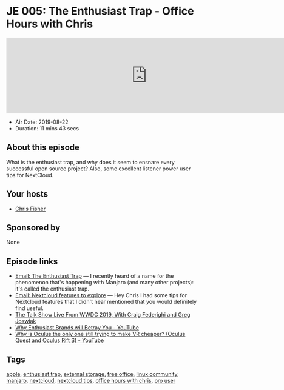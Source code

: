 # JE 005: The Enthusiast Trap - Office Hours with Chris

<iframe src="https://player.fireside.fm/v2/WTrMvATU+vzSVFbsB?theme=dark" width="740" height="200" frameborder="0" scrolling="no"></iframe>

* Air Date: 2019-08-22
* Duration: 11 mins 43 secs

## About this episode

What is the enthusiast trap, and why does it seem to ensnare every successful open source project? Also, some excellent listener power user tips for NextCloud.

## Your hosts
* [Chris Fisher](https://extras.show/hosts/chrislas)

## Sponsored by

None



## Episode links

  * [Email: The Enthusiast Trap](https://slexy.org/view/s20YeO5kh5 "Email: The Enthusiast Trap") — I recently heard of a name for the phenomenon that's happening with Manjaro (and many other projects): it's called the enthusiast trap. 
  * [Email: Nextcloud features to explore](https://slexy.org/view/s2kwudq1Zn "Email: Nextcloud features to explore") — Hey Chris I had some tips for Nextcloud features that I didn't hear mentioned that you would definitely find useful.
  * [The Talk Show Live From WWDC 2019, With Craig Federighi and Greg Joswiak](https://daringfireball.net/2019/06/the_talk_show_live_from_wwdc_2019 "The Talk Show Live From WWDC 2019, With Craig Federighi and Greg Joswiak")
  * [Why Enthusiast Brands will Betray You - YouTube](https://www.youtube.com/watch?v=FJgTKx-rg18 "Why Enthusiast Brands will Betray You - YouTube")
  * [Why is Oculus the only one still trying to make VR cheaper? (Oculus Quest and Oculus Rift S) - YouTube](https://www.youtube.com/watch?v=YpVLmME2n1M "Why is Oculus the only one still trying to make VR cheaper? \(Oculus Quest and Oculus Rift S\) - YouTube")



## Tags

[apple](https://extras.show/tags/apple), [enthusiast trap](https://extras.show/tags/enthusiast%20trap), [external storage](https://extras.show/tags/external%20storage), [free office](https://extras.show/tags/free%20office), [linux community](https://extras.show/tags/linux%20community), [manjaro](https://extras.show/tags/manjaro), [nextcloud](https://extras.show/tags/nextcloud), [nextcloud tips](https://extras.show/tags/nextcloud%20tips), [office hours with chris](https://extras.show/tags/office%20hours%20with%20chris), [pro user](https://extras.show/tags/pro%20user)